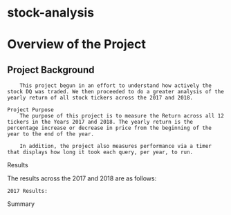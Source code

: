 # stock-analysis
# Overview of the Project 
## Project Background
        This project begun in an effort to understand how actively the stock DQ was traded. We then proceeded to do a greater analysis of the yearly return of all stock tickers across the 2017 and 2018. 

    Project Purpose
        The purpose of this project is to measure the Return across all 12 tickers in the Years 2017 and 2018. The yearly return is the percentage increase or decrease in price from the beginning of the year to the end of the year.
    
        In addition, the project also measures performance via a timer that displays how long it took each query, per year, to run.
   
Results

The results across the 2017 and 2018 are as follows:

    2017 Results:

        



Summary
